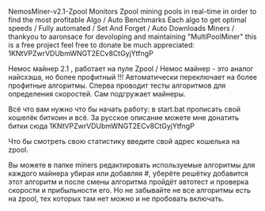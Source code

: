 NemosMiner-v2.1-Zpool Monitors Zpool mining pools in real-time in order to find the most profitable Algo / Auto Benchmarks Each algo to get optimal speeds / Fully automated / Set And Forget / Auto Downloads Miners /
thankyou to aaronsace for devoloping and maintaining "MultiPoolMiner" this is a free project feel free to donate be much appreciated: 1KNtVPZwrVDUbmWNGT2ECv8CtGyjYtfngP

Немос майнер 2.1 , работает на пуле Zpool / Немос майнер - это аналог найсхэша, но более профитный !!! Автоматически переключает на более профитные алгоритмы. Сперва проводит тесты алгоритмов для определения скоростей. Сам подгружает майнеры.

Всё что вам нужно что бы начать работу: в start.bat прописать свой кошелёк биткоин и всё. За русское описание можете мне донатить битки сюда 1KNtVPZwrVDUbmWNGT2ECv8CtGyjYtfngP

Что бы смотреть свою статистику введите свой адрес кошелька на zpool.

Вы можете в папке miners редактировать используемые алгоритмы для каждого майнера убирая или добавляя #, уберёте решётку добавится этот алгоритм и после смены алгоритма пройдёт автотест и проверка скорости и прибыльности его. Но не забывайте не все алгоритмы есть на zpool, тех которых там нет можно и не пробовать включать.
